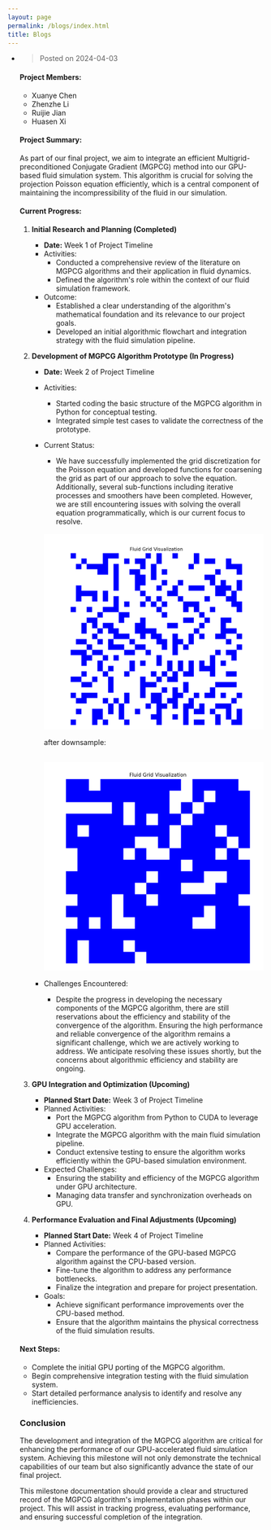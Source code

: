 ```yaml
---
layout: page
permalink: /blogs/index.html
title: Blogs
---
```


- > Posted on 2024-04-03

  #### Project Members:

  - Xuanye Chen
  - Zhenzhe Li
  - Ruijie Jian
  - Huasen Xi

  #### Project Summary:

  As part of our final project, we aim to integrate an efficient Multigrid-preconditioned Conjugate Gradient (MGPCG) method into our GPU-based fluid simulation system. This algorithm is crucial for solving the projection Poisson equation efficiently, which is a central component of maintaining the incompressibility of the fluid in our simulation.

  #### Current Progress:

  1. **Initial Research and Planning (Completed)**

     - **Date:** Week 1 of Project Timeline
     - Activities:
       - Conducted a comprehensive review of the literature on MGPCG algorithms and their application in fluid dynamics.
       - Defined the algorithm's role within the context of our fluid simulation framework.
     - Outcome:
       - Established a clear understanding of the algorithm's mathematical foundation and its relevance to our project goals.
       - Developed an initial algorithmic flowchart and integration strategy with the fluid simulation pipeline.

  2. **Development of MGPCG Algorithm Prototype (In Progress)**

     - **Date:** Week 2 of Project Timeline

     - Activities:

       - Started coding the basic structure of the MGPCG algorithm in Python for conceptual testing.
       - Integrated simple test cases to validate the correctness of the prototype.

     - Current Status:

       - We have successfully implemented the grid discretization for the Poisson equation and developed functions for coarsening the grid as part of our approach to solve the equation. Additionally, several sub-functions including iterative processes and smoothers have been completed. However, we are still encountering issues with solving the overall equation programmatically, which is our current focus to resolve.

       <br>

       <div>
       <img src="/images/grid.png">
       </div>

       after downsample:

       <br>

       <div>
       <img src="/images/downsample_grid.png">
       </div>

     - Challenges Encountered:

       - Despite the progress in developing the necessary components of the MGPCG algorithm, there are still reservations about the efficiency and stability of the convergence of the algorithm. Ensuring the high performance and reliable convergence of the algorithm remains a significant challenge, which we are actively working to address. We anticipate resolving these issues shortly, but the concerns about algorithmic efficiency and stability are ongoing.

  3. **GPU Integration and Optimization (Upcoming)**

     - **Planned Start Date:** Week 3 of Project Timeline
     - Planned Activities:
       - Port the MGPCG algorithm from Python to CUDA to leverage GPU acceleration.
       - Integrate the MGPCG algorithm with the main fluid simulation pipeline.
       - Conduct extensive testing to ensure the algorithm works efficiently within the GPU-based simulation environment.
     - Expected Challenges:
       - Ensuring the stability and efficiency of the MGPCG algorithm under GPU architecture.
       - Managing data transfer and synchronization overheads on GPU.

  4. **Performance Evaluation and Final Adjustments (Upcoming)**

     - **Planned Start Date:** Week 4 of Project Timeline
     - Planned Activities:
       - Compare the performance of the GPU-based MGPCG algorithm against the CPU-based version.
       - Fine-tune the algorithm to address any performance bottlenecks.
       - Finalize the integration and prepare for project presentation.
     - Goals:
       - Achieve significant performance improvements over the CPU-based method.
       - Ensure that the algorithm maintains the physical correctness of the fluid simulation results.

  #### Next Steps:

  - Complete the initial GPU porting of the MGPCG algorithm.
  - Begin comprehensive integration testing with the fluid simulation system.
  - Start detailed performance analysis to identify and resolve any inefficiencies.

  ### Conclusion

  The development and integration of the MGPCG algorithm are critical for enhancing the performance of our GPU-accelerated fluid simulation system. Achieving this milestone will not only demonstrate the technical capabilities of our team but also significantly advance the state of our final project.

  This milestone documentation should provide a clear and structured record of the MGPCG algorithm's implementation phases within our project. This will assist in tracking progress, evaluating performance, and ensuring successful completion of the integration.

  

